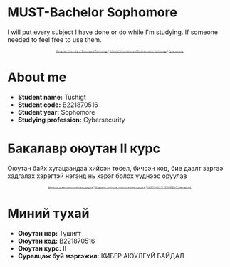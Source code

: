 # MUST-Bachelor Sophomore


I will put every subject I have done or do while I'm studying. If someone needed to feel free to use them.
 

<p align="center" style="font-size:5px"><a href="https://www.must.edu.mn/mn/">Mongolian University of Science and Technology</a> | <a href="http://sict.edu.mn/">School of Information and Communication  Technology</a> | <a href="">Cybersecurity</a></p>

# About me

- **Student name:** Tushigt
- **Student code:** B221870516
- **Student year:** Sophomore
- **Studying profession:** Cybersecurity


# Бакалавр оюутан II курс

Оюутан байх хугацаандаа хийсэн төсөл, бичсэн код, бие даалт зэргээ хадгалах хэрэгтэй нэгэнд нь хэрэг болох үүднээс оруулав

<p align="center" style="font-size:5px"><a href="https://www.must.edu.mn/mn/">Шинжлэх ухаан технологийн их сургууль</a> | <a href="http://sict.edu.mn/">Мэдээлэл холбооны технологийн их сургууль</a> | <a href="">КИБЕР АЮУЛГҮЙ БАЙДАЛ (Хамтарсан)</a></p>

# Миний тухай

- **Оюутан нэр:** Түшигт
- **Оюутан код:** B221870516
- **Оюутан курс:** II
- **Суралцаж буй мэргэжил:** КИБЕР АЮУЛГҮЙ БАЙДАЛ


